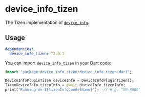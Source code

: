 # device_info_tizen

The Tizen implementation of [`device_info`](https://github.com/flutter/plugins/tree/master/packages/device_info).

## Usage

```yaml
dependencies:
  device_info_tizen: ^2.0.1
```

You can import `device_info_tizen` in your Dart code:

```dart
import 'package:device_info_tizen/device_info_tizen.dart';

DeviceInfoPluginTizen deviceInfo = DeviceInfoPluginTizen();
TizenDeviceInfo tizenInfo = await deviceInfo.tizenInfo;
print('Running on ${tizenInfo.modelName}');  // e.g. "SM-R800"
```
